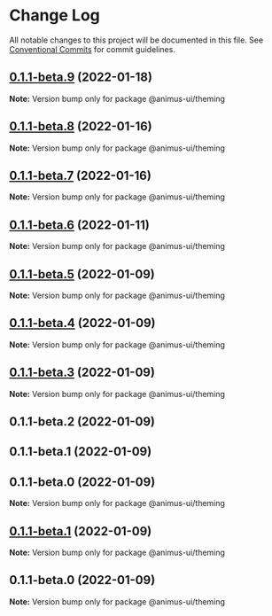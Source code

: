 # Change Log

All notable changes to this project will be documented in this file.
See [Conventional Commits](https://conventionalcommits.org) for commit guidelines.

## [0.1.1-beta.9](https://github.com/codecaaron/animus/compare/@animus-ui/theming@0.1.1-beta.8...@animus-ui/theming@0.1.1-beta.9) (2022-01-18)

**Note:** Version bump only for package @animus-ui/theming





## [0.1.1-beta.8](https://github.com/codecaaron/animus/compare/@animus-ui/theming@0.1.1-beta.7...@animus-ui/theming@0.1.1-beta.8) (2022-01-16)

**Note:** Version bump only for package @animus-ui/theming





## [0.1.1-beta.7](https://github.com/codecaaron/animus/compare/@animus-ui/theming@0.1.1-beta.6...@animus-ui/theming@0.1.1-beta.7) (2022-01-16)

**Note:** Version bump only for package @animus-ui/theming





## [0.1.1-beta.6](https://github.com/codecaaron/animus/compare/@animus-ui/theming@0.1.1-beta.5...@animus-ui/theming@0.1.1-beta.6) (2022-01-11)

**Note:** Version bump only for package @animus-ui/theming





## [0.1.1-beta.5](https://github.com/codecaaron/animus/compare/@animus-ui/theming@0.1.1-beta.4...@animus-ui/theming@0.1.1-beta.5) (2022-01-09)

**Note:** Version bump only for package @animus-ui/theming





## [0.1.1-beta.4](https://github.com/codecaaron/animus/compare/@animus-ui/theming@0.1.1-beta.3...@animus-ui/theming@0.1.1-beta.4) (2022-01-09)

**Note:** Version bump only for package @animus-ui/theming





## [0.1.1-beta.3](https://github.com/codecaaron/animus/compare/@animus-ui/theming@0.1.1-beta.2...@animus-ui/theming@0.1.1-beta.3) (2022-01-09)

**Note:** Version bump only for package @animus-ui/theming





## 0.1.1-beta.2 (2022-01-09)



## 0.1.1-beta.1 (2022-01-09)



## 0.1.1-beta.0 (2022-01-09)

**Note:** Version bump only for package @animus-ui/theming





## [0.1.1-beta.1](https://github.com/codecaaron/animus/compare/v0.1.1-beta.0...v0.1.1-beta.1) (2022-01-09)

**Note:** Version bump only for package @animus-ui/theming





## 0.1.1-beta.0 (2022-01-09)

**Note:** Version bump only for package @animus-ui/theming
